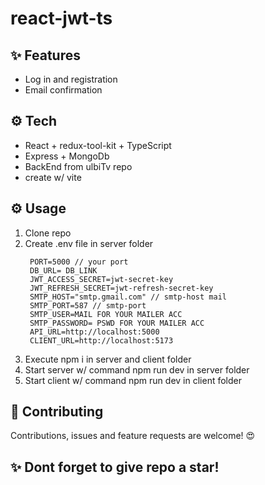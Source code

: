# react-jwt-ts
## ✨ Features
* Log in and registration
* Email confirmation
## ⚙️ Tech 
* React + redux-tool-kit + TypeScript
* Express + MongoDb
* BackEnd from ulbiTv repo
* create w/ vite 
## ⚙️ Usage 
1. Clone repo
2. Create .env file in server folder
   ```
    PORT=5000 // your port
    DB_URL= DB_LINK
    JWT_ACCESS_SECRET=jwt-secret-key
    JWT_REFRESH_SECRET=jwt-refresh-secret-key
    SMTP_HOST="smtp.gmail.com" // smtp-host mail
    SMTP_PORT=587 // smtp-port
    SMTP_USER=MAIL FOR YOUR MAILER ACC
    SMTP_PASSWORD= PSWD FOR YOUR MAILER ACC
    API_URL=http://localhost:5000
    CLIENT_URL=http://localhost:5173

   ```
3. Execute npm i in server and client folder
4. Start server w/ command npm run dev in server folder
5. Start client w/ command npm run dev in client folder
## 🤝  Contributing
Contributions, issues and feature requests are welcome! 😍
## ✨ Dont forget to give repo a star!
